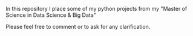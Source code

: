In this repository I place some of my python projects from my "Master of Science in Data Science & Big Data"

Please feel free to comment or to ask for any clarification. 
